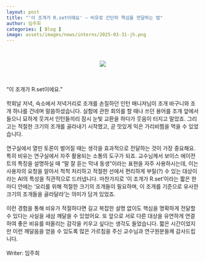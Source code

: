 ```yaml
---
layout: post
title: "'이 조개가 R.set이에요' – 비유로 간단히 핵심을 전달하는 법"
author: 임주희
categories: [ Blog ]
image: assets/images/news/interns/2025-03-31-jh.png
---
```

<br>
<figure style = "margin-left: auto; margin-right: auto;  width: 70%;  text-align: center">
    <img src="{{site.baseurl}}/assets/images/news/interns/2025-03-31-jh.png">
</figure>
<br><br>
“이 조개가 R.set이에요.”
<br><br>
학회날 저녁, 숙소에서 저녁거리로 조개를 손질하던 인턴 매니저님이 조개 바구니와 조개 하나를 건네며 말씀하셨습니다. 실험에 관한 회의를 할 때나 쓰던 용어를 조개 앞에서 들으니 묘하게 웃겨서 인턴들끼리 잠시 눈빛 교환을 하다가 웃음이 터지고 말았죠. 그리고는 적절한 크기의 조개를 골라내기 시작했고, 곧 맛있게 익은 가리비찜을 먹을 수 있었습니다.
<br><br>
연구실에서 열띤 토론이 벌어질 때는 생각을 효과적으로 전달하는 것이 가장 중요해요. 특히 비유는 연구실에서 자주 활용되는 소통의 도구가 되죠. 교수님께서 보이스 에이전트의 특징을 설명하실 때 “말 잘 듣는 막내 동생”이라는 표현을 자주 사용하시는데, 이는 사용자의 요청을 알아서 척척 처리하고 적절한 선에서 편리하게 부릴(?) 수 있는 대상이라는 AI의 특성을 직관적으로 드러냅니다. 마찬가지로 ‘이 조개가 R.set’이라는 짧은 한마디 안에는 ‘요리를 위해 적절한 크기의 조개들이 필요하며, 이 조개를 기준으로 유사한 크기의 조개들을 골라달라’는 의미가 담겨 있었죠.
<br><br>
이런 경험을 통해 비유가 적절하다면 길고 복잡한 설명 없이도 핵심을 명확하게 전달할 수 있다는 사실을 새삼 깨달을 수 있었어요. 또 앞으로 서로 다른 대상을 유연하게 연결하여 좋은 비유를 떠올리는 감각을 키우고 싶다는 생각도 들었습니다. 짧은 시간이었지만 이런 깨달음을 얻을 수 있도록 많은 가르침을 주신 교수님과 연구원분들께 감사드립니다.
<br><br>
Writer: 임주희 <br>